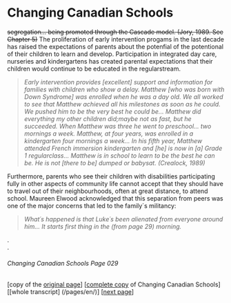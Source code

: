 # Changing Canadian Schools
~~segregation... being promoted through the Cascade model. (Jory, 1989. See Chapter 5)~~
The proliferation of early intervention progams in the last decade has raised the expectations of parents about the potenfial
of the potentional of their  children to learn and develop. Participation in integrated day care, nurseries and kindergartens
has created parental expectations that their children would continue to be educated in the regularstream.
> *Early intervention provides [excellent] support and information for families with children who show a delay. Matthew
[who was born with Down Syndrome] was enrolled when he was a day old. We all worked to see that Matthew achieved all his
milestones as soon as he could. We pushed him to be the very best he could be... Matthew did everything my other children did;maybe not as fast, but he succeeded. When Matthew was three he went to preschool... two mornings a week. Matthew, at four years, was enrolled in a kindergarten four mornings a week...  In his fifth year, Matthew attended French immersion kindergarten and [he] is now in [a] Grade 1 regularclass... Matthew is in school to learn to be the best he can be. He is not [there to be] dumped or babysat. (Crealock, 1989)*  

Furthermore, parents who see their children with disabilities participating fully in other aspects of community life cannot
accept that they should have to travel out of their neighbourhoods, often at great distance, to attend school. Maureen Elwood
acknowledged that this separation from peers was one of the major concerns that led to the family´s militancy:

> *What´s happened is that Luke´s been alienated from everyone around him...
It starts first thing in the (from page 29) morning.*

.  
.  

###### Changing Canadian Schools Page 029

[copy of the [original page](/copies-from-original/CCS029.png)]
[[complete copy](/copies-from-original/BestCopy_Changing_Canadian_Schools_Perspectives_on_Disability_and_Inclusion.pdf) of Changing Canadian Schools]
[[whole transcript] (/pages/en/)]
[[next page](Changing_Canadian_Schools-030)]


